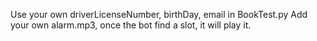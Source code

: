 Use your own driverLicenseNumber, birthDay, email in BookTest.py
Add your own alarm.mp3, once the bot find a slot, it will play it.